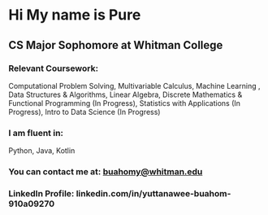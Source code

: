 # Hi My name is Pure

## CS Major Sophomore at Whitman College

### Relevant Coursework: 
Computational Problem Solving, Multivariable Calculus, Machine Learning , Data Structures &
Algorithms, Linear Algebra, Discrete Mathematics & Functional Programming (In Progress), Statistics with Applications (In Progress), Intro to Data Science (In Progress)

### I am fluent in: 
Python, Java, Kotlin

### You can contact me at: buahomy@whitman.edu
### LinkedIn Profile: linkedin.com/in/yuttanawee-buahom-910a09270
